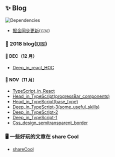 ## ✨ Blog

![Dependencies](https://img.shields.io/david/ant-design/ant-design.svg)

-   [掘金同步更新](https://juejin.im/user/5861d87961ff4b00582876cd)(🇨🇳)

### 🔨 2018 blog(🇺🇸)

#### 🔗 DEC（12 月）

-   [Deep_in_react_HOC](https://github.com/lpove/blog/blob/master/2018/12-Deep_in_react_HOC.md)

#### 🔗 NOV（11 月）

-   [TypeScript_in_React](https://github.com/lpove/blog/blob/master/2018/11-TypeScript_in_React.md)
-   [Head_in_TypeScript(progressBar_components)](<https://github.com/lpove/blog/blob/master/2018/11-Head_in_TypeScript(progressBar_components).md>)
-   [Head_in_TypeScript(base_type)](<https://github.com/lpove/blog/blob/master/2018/11-Head_in_TypeScript(base_type).md>)
-   [Deep_in_TypeScript-3(some_useful_skills)](<https://github.com/lpove/blog/blob/master/2018/11-Deep_in_TypeScript-3(some_useful_skills).md>)
-   [Deep_in_TypeScript-2](https://github.com/lpove/blog/blob/master/2018/11-Deep_in_TypeScript-2.md)
-   [Deep_in_TypeScript-1](https://github.com/lpove/blog/blob/master/2018/11-Deep_in_TypeScript-1.md)
-   [Css_design_semitransparent_border](https://github.com/lpove/blog/blob/master/2018/11-Css_design_semitransparent_border.md)

### 🖥 一些好玩的文章在 share Cool

-   [shareCool](https://github.com/lpove/blog/tree/master/shareCool)
